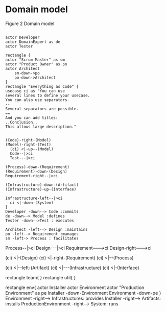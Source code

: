 # Domain model

Figure 2 Domain model
```plantuml 

actor Developer
actor DomainExpert as de
actor Tester

rectangle {
actor "Scrum Master" as sm
actor "Product Owner" as po
actor Architect
	sm-down->po
	po-down->Architect
}
rectangle "Everything as Code" {
usecase ci as "You can use
several lines to define your usecase.
You can also use separators.
--
Several separators are possible.
==
And you can add titles:
..Conclusion..
This allows large description."


(Code)-right-(Model)
(Model)-right-(Test)	
  (ci) <|-up--(Model)
  Code--|>ci
  Test---|>ci

(Process)-down-(Requirement)
(Requirement)-down-(Design)
Requirement-right--|>ci 

(Infrastructure)-down-(Artifact)  
(Infrastructure)-up-(Interface)

Infrastructure-left--|>ci
  ci <|-down-(System)
}
Developer -down--> Code :commits
de -down--> Model :defines
Tester -down-->Test : executes

Architect -left--> Design :maintains
po -left--> Requirement :manages 
sm -left-> Process : facilitates

```
 Process--|>ci 
Design---|>ci
Requirement--->ci
Design-right--->ci


  (ci) <|-(Design)
  (ci) <|-right-(Requirement)
  (ci) <|--(Process)

 

  (ci) <|--left-(Artifact)
  (ci) <|---(Infrastructure)
  (ci) <|-(Interface)


rectangle team{
}
rectangle util{
}




rectangle env{
	actor Installer
	actor Environment
	actor "Production Environment" as pe
	Installer -down-Environment
	Environment -down-pe
}
Environment -right--> Infrastructures: provides
Installer -right--> Artifacts: installs
ProductionEnvironment -right--> System: runs
